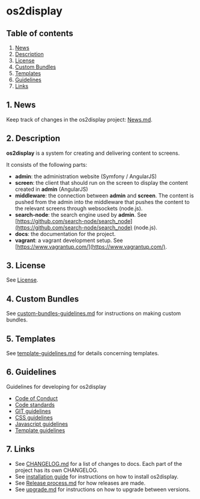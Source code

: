 # os2display

## Table of contents

1. [News](#news)
2. [Description](#description)
3. [License](#license)
4. [Custom Bundles](#custom_bundles)
5. [Templates](#templates)
6. [Guidelines](#guidelines)
7. [Links](#links)

<a name="news"></a>
## 1. News

Keep track of changes in the os2display project: [News.md](NEWS.md).

<a name="description"></a>
## 2. Description

__os2display__ is a system for creating and delivering content to screens. 

It consists of the following parts:

* __admin__: the administration website (Symfony / AngularJS)
* __screen__: the client that should run on the screen to display the content created in __admin__ (AngularJS)
* __middleware__: the connection between __admin__ and __screen__. The content is pushed from the admin into the middleware that pushes the content to the relevant screens through websockets (node.js).
* __search-node__: the search engine used by __admin__. See [https://github.com/search-node/search_node](https://github.com/search-node/search_node) (node.js).
* __docs__: the documentation for the project.
* __vagrant__: a vagrant development setup. See [https://www.vagrantup.com/](https://www.vagrantup.com/).

<a name="license"></a>
## 3. License

See [License](LICENSE.txt).

<a name="custom_bundles"></a>
## 4. Custom Bundles

See [custom-bundles-guidelines.md](guidelines/custom-bundles-guidelines.md) for instructions on making custom bundles.

<a name="templates"></a>
## 5. Templates

See [template-guidelines.md](guidelines/template-guidelines.md) for details concerning templates.

<a name="guidelines"></a>
## 6. Guidelines

Guidelines for developing for os2display

* [Code of Conduct](guidelines/code-of-conduct.md)
* [Code standards](guidelines/code-standards.md)
* [GIT guidelines](guidelines/git-guidelines.md)
* [CSS guidelines](guidelines/css-guidelines.md)
* [Javascript guidelines](guidelines/js-guidelines.md)
* [Template guidelines](guidelines/template-guidelines.md)

<a name="links"></a>
## 7. Links

* See [CHANGELOG.md](CHANGELOG.md) for a list of changes to docs. Each part of the project has its own CHANGELOG.
* See [installation guide](installation/Installation%20guide.md) for instructions on how to install os2display.
* See [Release process.md](guidelines/Release%20process.md) for how releases are made.
* See [upgrade.md](guidelines/upgrade.md) for instructions on how to upgrade between versions.
